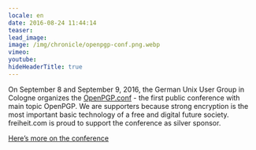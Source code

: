```yaml
---
locale: en
date: 2016-08-24 11:44:14
teaser:
lead_image:
image: /img/chronicle/openpgp-conf.png.webp
vimeo:
youtube:
hideHeaderTitle: true
---
```


On September 8 and September 9, 2016, the German Unix User Group in Cologne organizes the [OpenPGP.conf](https://gnupg.org/conf/index.html) - the first public conference with main topic OpenPGP. We are supporters because strong encryption is the most important basic technology of a free and digital future society. freiheit.com is proud to support the conference as silver sponsor.

[Here’s more on the conference](https://gnupg.org/conf/index.html)


